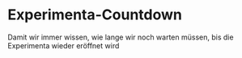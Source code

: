 # Experimenta-Countdown
Damit wir immer wissen, wie lange wir noch warten müssen, bis die Experimenta wieder eröffnet wird
